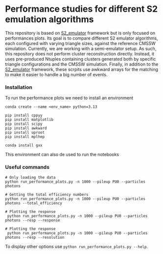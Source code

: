 # Performance studies for different S2 emulation algorithms

This repository is based on [S2_emulator](https://github.com/mchiusi/S2_emulator) framework but is only focused on performances plots. Its goal is to compare different S2 emulator algorithms, each configured with varying triangle sizes, against the reference CMSSW simulation.
Currently, we are working with a semi-emulator setup. As such, this repository does not perform cluster reconstruction directly. Instead, it uses pre-produced Ntuples containing clusters generated both by specific triangle configurations and the CMSSW simulation. Finally, in addition to the [S2_emulator](https://github.com/mchiusi/S2_emulator) framework, these scrpits use awkward arrays for the matching to make it easier to handle a big number of events.

### Installation

To run the performance plots we need to install an environment

```
conda create --name <env_name> python=3.13

pip install cppyy
pip install matplotlib
pip install scipy
pip install awkward
pip install uproot
pip install mplhep

conda install gxx
```

This environment can also de used to run the notebooks

### Useful commands 

```
# Only loading the data
python run_performance_plots.py -n 1000 --pileup PU0 --particles photons

# Getting the total efficiency numbers
python run_performance_plots.py -n 1000 --pileup PU0 --particles photons --total_efficiency

# Plotting the response 
 python run_performance_plots.py -n 1000 --pileup PU0 --particles photons --resp --response
 
# Plotting the response 
 python run_performance_plots.py -n 1000 --pileup PU0 --particles photons --resp --resolution
```

To display other options use `python run_performance_plots.py --help`.

